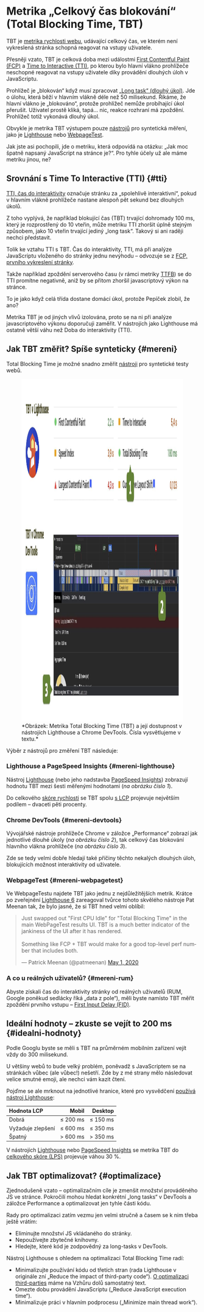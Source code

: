 # Metrika „Celkový čas blokování“ (Total Blocking Time, TBT)

TBT je [metrika rychlosti webu](metriky-rychlosti.md), udávající celkový čas, ve kterém není vykreslená stránka schopná reagovat na vstupy uživatele.

Přesněji vzato, TBT je celková doba mezi událostmi [First Contentful Paint (FCP)](metrika-fcp.md) a [Time to Interactive (TTI)](metrika-tti.md), po kterou bylo hlavní vlákno prohlížeče neschopné reagovat na vstupy uživatele díky provádění dlouhých úloh v JavaScriptu.

Prohlížeč je „blokován“ když musí zpracovat [„Long task“ (dlouhý úkol)](https://w3c.github.io/longtasks/). Jde o úlohu, která běží v hlavním vlákně déle než 50 milisekund. Říkáme, že hlavní vlákno je „blokováno“, protože prohlížeč nemůže probíhající úkol přerušit. Uživatel prostě kliká, tapá… nic, reakce rozhraní má zpoždění. Prohlížeč totiž vykonává dlouhý úkol.

<!-- AdSnippet -->

Obvykle je metrika TBT výstupem pouze [nástrojů](rychlost-nastroje.md) pro syntetická měření, jako je [Lighthouse](lighthouse.md) nebo [WebpageTest](https://www.webpagetest.org/).

Jak jste asi pochopili, jde o metriku, která odpovídá na otázku: „Jak moc špatně napsaný JavaScript na stránce je?“. Pro tyhle účely už ale máme metriku jinou, ne?

## Srovnání s Time To Interactive (TTI) {#tti}

[TTI, čas do interaktivity](metrika-tti.md) označuje stránku za „spolehlivě interaktivní“, pokud v hlavním vlákně prohlížeče nastane alespoň pět sekund bez dlouhých úkolů.

Z toho vyplývá, že například blokující čas (TBT) trvající dohromady 100 ms, který je rozprostřený do 10 vteřin, může metriku TTI zhoršit úplně stejným způsobem, jako 10 vteřin trvající jediný „long task“. Takový si ani raději nechci představit.

<!-- AdSnippet -->

Tolik ke vztahu TTI s TBT. Čas do interaktivity, TTI, má při analýze JavaScriptu vloženého do stránky jednu nevýhodu – odvozuje se z [FCP, prvního vykreslení stránky](metrika-fcp.md).

Takže například zpoždění serverového času (v rámci metriky [TTFB](ttfb.md)) se do TTI promítne negativně, aniž by se přitom zhoršil javascriptový výkon na stránce. 

To je jako když celá třída dostane domácí úkol, protože Pepíček zlobil, že ano?

Metrika TBT je od jiných vlivů izolována, proto se na ni při analýze javascriptového výkonu doporučuji zaměřit. V nástrojích jako Lighthouse má ostatně větší váhu než Doba do interaktivity (TTI).

## Jak TBT změřit? Spíše synteticky {#mereni}

Total Blocking Time je možné snadno změřit [nástroji](rychlost-nastroje.md) pro syntetické testy webů.

<figure>
<img src="../dist/images/original/tbt-nastroje.jpg" width="1600" height="900" alt="Metrika Total Blocking Time (TBT)">
<figcaption markdown="1">
*Obrázek: Metrika Total Blocking Time (TBT) a její dostupnost v nástrojích Lighthouse a Chrome DevTools. Čísla vysvětlujeme v textu.*
</figcaption>
</figure>

Výběr z nástrojů pro změření TBT následuje:

### Lighthouse a PageSpeed Insights {#mereni-lighthouse}

Nástroj [Lighthouse](lighthouse.md) (nebo jeho nadstavba [PageSpeed Insights](pagespeed-insights.md)) zobrazují hodnotu TBT mezi šesti měřenými hodnotami (_na obrázku číslo 1_).

Do celkového [skóre rychlosti](metrika-lps.md) se TBT spolu [s LCP](metrika-lcp.md) projevuje největším podílem – dvaceti pěti procenty.

### Chrome DevTools {#mereni-devtools}

Vývojářské nástroje prohlížeče Chrome v záložce „Performance“ zobrazí jak jednotlivé dlouhé úkoly (_na obrázku číslo 2_), tak celkový čas blokování hlavního vlákna prohlížeče (_na obrázku číslo 3_).

Zde se tedy velmi dobře hledají také příčiny těchto nekalých dlouhých úloh, blokujících možnost interaktivity od uživatele.

### WebpageTest {#mereni-webpagetest}

Ve WebpageTestu najdete TBT jako jednu z nejdůležitějších metrik. Krátce po zveřejnění [Lighthouse 6](https://www.vzhurudolu.cz/blog/172-lighthouse-6) zareagoval tvůrce tohoto skvělého nástroje Pat Meenan tak, že bylo jasné, že si TBT hned velmi oblíbil:

<blockquote class="twitter-tweet"><p lang="en" dir="ltr">Just swapped out &quot;First CPU Idle&quot; for &quot;Total Blocking Time&quot; in the main WebPageTest results UI. TBT is a much better indicator of the jankiness of the UI after it has rendered.<br><br>Something like FCP + TBT would make for a good top-level perf number that includes both.</p>&mdash; Patrick Meenan (@patmeenan) <a href="https://twitter.com/patmeenan/status/1256267827478175746?ref_src=twsrc%5Etfw">May 1, 2020</a></blockquote>
<script async src="https://platform.twitter.com/widgets.js" charset="utf-8"></script>

### A co u reálných uživatelů? {#mereni-rum}

Abyste získali čas do interaktivity stránky od reálných uživatelů (RUM, Google poněkud sedlácky říká „data z pole“), měli byste namísto TBT měřit zpoždění prvního vstupu – [First Input Delay (FID)](metrika-fid.md).

## Ideální hodnoty – zkuste se vejít to 200 ms {#idealni-hodnoty}

Podle Googlu byste se měli s TBT na průměrném mobilním zařízení vejít vždy do 300 milisekund.

U většiny webů to bude velký problém, poněvadž s JavaScriptem se na stránkách vůbec (ale vůbec!) nešetří. Zde by z mé strany mělo následovat velice smutné emoji, ale nechci vám kazit čtení.

Pojďme se ale mrknout na jednotlivé hranice, které pro vysvědčení [používá nástroj Lighthouse](lighthouse.md):

<div class="rwd-scrollable f-6" markdown="1">

| Hodnota LCP        |  Mobil   |  Desktop  |
|:-------------------|---------:|----------:|
| Dobrá              | ≤ 200 ms |  ≤ 150 ms |
| Vyžaduje zlepšení  | ≤ 600 ms |  ≤ 350 ms |
| Špatný             | > 600 ms |  > 350 ms |

</div>

V nástrojích [Lighthouse](lighthouse.md) nebo [PageSpeed Insights](pagespeed-insights.md) se metrika TBT do [celkového skóre (LPS)](metrika-lps.md) projevuje váhou 30 %.

## Jak TBT optimalizovat? {#optimalizace}

Zjednodušeně vzato – optimalizačním cíle je zmenšit množství prováděného JS ve stránce. Pokročilí mohou hledat konkrétní „long tasks“ v DevTools a záložce Performance a optimalizovat jen tyhle části kódu.

Rady pro optimalizaci zatím vezmu jen velmi stručně a časem se k nim třeba ještě vrátím:

- Eliminujte množství JS vkládaného do stránky.
- Nepoužívejte zbytečné knihovny.
- Hledejte, které kód je zodpovědný za long-tasks v DevTools.

Nástroj Lighthouse s ohledem na optimalizaci Total Blocking Time radí:

- Minimalizujte používání kódu od třetích stran (rada Lighthouse v originále zní „Reduce the impact of third-party code“). [O optimalizaci third-parties](third-party.md) máme na Vzhůru dolů samostatný text.
- Omezte dobu provádění JavaScriptu („Reduce JavaScript execution time“).
- Minimalizuje práci v hlavním podprocesu („Minimize main thread work“).

<!-- AdSnippet -->
